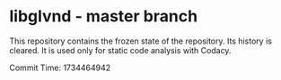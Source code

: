 # libglvnd - master branch

This repository contains the frozen state of the repository.
Its history is cleared. It is used only for static code
analysis with Codacy.

Commit Time: 1734464942